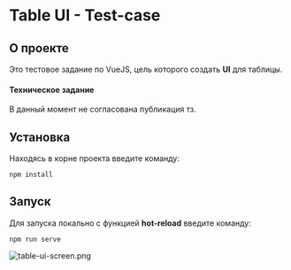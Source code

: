 # Table UI - Test-case
## О проекте
Это тестовое задание по VueJS, цель которого создать **UI** для таблицы.

#### Техническое задание
В данный момент не согласована публикация тз.

## Установка
Находясь в корне проекта введите команду:

```
npm install
```

## Запуск
Для запуска локально с функцией **hot-reload** введите команду:

```
npm run serve
```

![table-ui-screen.png](https://ltdfoto.ru/images/2020/07/09/table-ui-screen.png)
